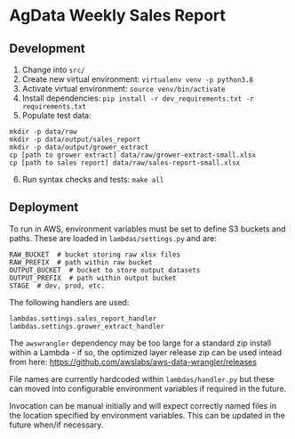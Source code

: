 # AgData Weekly Sales Report

## Development

1. Change into `src/`
2. Create new virtual environment: `virtualenv venv -p python3.8`
3. Activate virtual environment: `source venv/bin/activate`
4. Install dependencies: `pip install -r dev_requirements.txt -r requirements.txt`
5. Populate test data:
```
mkdir -p data/raw
mkdir -p data/output/sales_report
mkdir -p data/output/grower_extract
cp [path to grower extract] data/raw/grower-extract-small.xlsx
cp [path to sales report] data/raw/sales-report-small.xlsx
```
6. Run syntax checks and tests: `make all`

## Deployment

To run in AWS, environment variables must be set to define S3 buckets and paths. These are loaded in `lambdas/settings.py` and are:

```
RAW_BUCKET  # bucket storing raw xlsx files
RAW_PREFIX  # path within raw bucket
OUTPUT_BUCKET  # bucket to store output datasets
OUTPUT_PREFIX  # path within output bucket
STAGE  # dev, prod, etc.
```

The following handlers are used:

```
lambdas.settings.sales_report_handler
lambdas.settings.grower_extract_handler
```

The `awswrangler` dependency may be too large for a standard zip install within a Lambda - if so, the optimized layer release zip can be used intead from here: https://github.com/awslabs/aws-data-wrangler/releases

File names are currently hardcoded within `lambdas/handler.py` but these can moved into configurable environment variables if required in the future.

Invocation can be manual initially and will expect correctly named files in the location specified by environment variables. This can be updated in the future when/if necessary.
